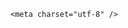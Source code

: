 <!DOCTYPE html>
<html lang="zh-CN">

<head>
    
<title>江西一救护车携带ECMO和医护跨省转运病患收2.8万元，这个收费合理吗？该如何支持医护快速合规抢救生命？_腾讯新闻</title>
<meta name="keywords" content="救护车,ecmo,江西,120急救中心,急救,生命,医院,病人">
<meta name="description" content="近日，江西救护车跨省转运病患收费2.8万引发争议。据媒体报道，江西新余的唐先生的孩子在江西省儿童医院接受治疗，孩子病情严重，医生建议转院治疗，唐先生提出去上海并让主治医生叫救护车，后来救护车开了800公里将孩子送到上海，司机收费2.8万。唐先生将转运费转到司机个人账户，事后质疑无费用明细及发票并向江西卫健部...">
<meta name="author" content="腾讯网">
<meta name="copyright" content="Copyright 1998 - 2025 Tencent. All Rights Reserved">
<meta property="og:type" content="news" />

<meta property="og:title" content="江西一救护车携带ECMO和医护跨省转运病患收2.8万元，这个收费合理吗？该如何支持医护快速合规抢救生命？_腾讯新闻" />
<meta property="og:description" content="近日，江西救护车跨省转运病患收费2.8万引发争议。据媒体报道，江西新余的唐先生的孩子在江西省儿童医院接受治疗，孩子病情严重，医生建议转院治疗，唐先生提出去上海并让主治医生叫救护车，后来救护车开了800公里将孩子送到上海，司机收费2.8万。唐先生将转运费转到司机个人账户，事后质疑无费用明细及发票并向江西卫健部..." />
<meta property="og:url" content="https://news.qq.com/rain/a/20250623Q04ELF00" />
<meta property="og:image" content="https://inews.gtimg.com/news_ls/OIr6zCCZ8-c6JFtNZq8NgbthSPTOQDAva7X9FDMv8Zv98AA_640330/0" />
<meta property="article:author" content="" />
<meta property="article:published_time" content="2025-06-23 17:42:31" />
<meta property="category" content="" />

    <meta charset="utf-8" />
<meta http-equiv="X-UA-Compatible" content="IE=Edge" />
<meta name="viewport" content="width=device-width, initial-scale=1, shrink-to-fit=no" />
<link rel="dns-prefetch" href="mat1.gtimg.com">
<link rel="dns-prefetch" href="i.news.qq.com">
<link rel="dns-prefetch" href="inews.gtimg.com">
<link rel="shortcut icon" href="https://mat1.gtimg.com/qqcdn/qqindex2021/favicon.ico">
<script nomodule="true" src="https://mat1.gtimg.com/qqcdn/qqindex2021/common-static/20240515201444/core3-37-1.min.js"></script>
<script>
  try {
    if (!window.IntersectionObserver) {
      var observerScript = document.createElement('script');
      observerScript.src = "https://mat1.gtimg.com/qqcdn/qqindex2021/common-static/20241024141058/intersection-observer-polyfill.js";
      document.head.appendChild(observerScript);
    }
  } catch (error) {}
</script>

<script>
  try {
    if (!Element.prototype.scrollTo) {
      var scrollScript = document.createElement('script');
      scrollScript.src = "https://mat1.gtimg.com/qqcdn/qqindex2021/common-static/20241025153001/scroll-behavior-polyfill.js";
      document.head.appendChild(scrollScript);
    }
  } catch (error) {}
</script>
<script>
  try {
    if ('scrollRestoration' in window.history) {
      window.history.scrollRestoration = 'manual';
    }
    window.isPcClient = Boolean(window.electron) && (
      window.navigator.userAgent.indexOf('pc-client') > 0 ||
      window.navigator.userAgent.indexOf('TencentNews') > 0
    );
  } catch {}
</script>
<script>
  try {
    if (window.isPcClient) {
      var bodyStyle = document.createElement('style');
      bodyStyle.innerText = 'body{ zoom: 0.95 }';
      document.head.appendChild(bodyStyle);
    }
  } catch {}
</script>
<script>
  window.DATA = {"surl":"https://view.inews.qq.com/a/20250623Q04ELF00","time":"2025-06-23 12:18:33","emojiRelatedSwitch":1,"enableDiffusion":1,"extra_property":{"FeedbackDetailDisableInsert":0,"zanSkinType":""},"question_id":"","relate_extend_infos":{"imgURL":"https://inews.gtimg.com/news_ls/OEzeMPsIMnxSDSlY7Q9nLrPxEFuPzF94M73BFM6JQbGf0AA_640330/0","imgURLSmall":"https://inews.gtimg.com/news_ls/OEzeMPsIMnxSDSlY7Q9nLrPxEFuPzF94M73BFM6JQbGf0AA_150120/0","longTitle":"救护车800公里收2.8万被停运，有网友给联系救护车的医院送锦旗","title":"救护车800公里收2.8万被停运，有网友给联系救护车的医院送锦旗","url":"http://view.inews.qq.com/a/20250623A0471100","abstract":"近日，江西救护车跨省转运病患收费2.8万引发争议。据媒体报道，江西新余的唐先生的孩子在江西省儿童医院接受治疗，孩子病情严重，医生建议转院治疗，唐先生提出去上海并让主治医生叫救护车，后来救护车开了800公里将孩子送到上海，司机收费2.8万。唐先生将转运费转到司机个人账户，事后质疑无费用明细及发票并向江西卫健部...","id":"20250623A0471100"},"self_declare":{"declare":"个人观点，仅供参考"},"adInfo":{"openAdsPhotos":1,"openAdsText":1,"openRelatedNewsAd":1,"openAds":1,"openAdsComment":1},"content":null,"news_app_recommend_status":4,"already_answer":false,"shareDesc":"腾讯新闻","url":"https://view.inews.qq.com/a/20250623Q04ELF00","article_category":"229","card":{"icon":"https://inews.gtimg.com/om_ls/OPBO91JgEbYG-O62jC2hCRA_yoydsA8oEANb87pxgNxKgAA_200200/0","msgEntry":1,"desc":"腾讯新闻问答课代表，结合当下热点新闻和网友热议，发现好问题，期待好回答。","vip_type_new":"30012","cpLevel":2,"vip_type":"30012","vip_place":"left","chlname":"问答课代表","uin":"ecbe89d289b6198c7996f16538ebc224f9","update_frequency":"1970-01-01 08:00:00","vip_desc":"腾讯新闻问答课代表官方账号","vip_icon_night":"http://inews.gtimg.com/newsapp_ls/0/14876052067/0","vip_icon":"http://inews.gtimg.com/newsapp_ls/0/14876051701/0","suid":"8QMc339d5IQeuTzY5QN3","liveInfo":{},"chlid":"22983986"},"categoryrray":{"sub_category_id":"529","category_id":"229"},"copyright_wording_share":"免责声明","id":"20250623Q04ELF00","news_update_time":1750673430,"all_long_pic":1,"content_words_num":48,"iNewsRecommendLevel":1,"is_deleted":0,"likeInfo":0,"questionInfo":{"title":"江西一救护车携带ECMO和医护跨省转运病患收2.8万元，这个收费合理吗？该如何支持医护快速合规抢救生命？","url":"http://view.inews.qq.com/a/20250623Q04ELF00","abstract":"","id":"20250623Q04ELF00","longtitle":"江西一救护车携带ECMO和医护跨省转运病患收2.8万元，这个收费合理吗？该如何支持医护快速合规抢救生命？","question_short_title":"江西一救护车携带ECMO和医护跨省转运病患收2.8万元，这个收费合理吗？该如何支持医护快速合规抢救生命？","relate_extend_infos":[{"title":"救护车800公里收2.8万被停运，有网友给联系救护车的医院送锦旗","url":"https://view.inews.qq.com/a/20250623A0471100","abstract":"近日，江西救护车跨省转运病患收费2.8万引发争议。据媒体报道，江西新余的唐先生的孩子在江西省儿童医院接受治疗，孩子病情严重，医生建议转院治疗，唐先生提出去上海并让主治医生叫救护车，后来救护车开了800公里将孩子送到上海，司机收费2.8万。唐先生将转运费转到司机个人账户，事后质疑无费用明细及发票并向江西卫健部...","articletype":"0","id":"20250623A0471100","longtitle":"救护车800公里收2.8万被停运，有网友给联系救护车的医院送锦旗","picShowType":"90092","thumbnails_qqnews":["https://inews.gtimg.com/news_ls/OEzeMPsIMnxSDSlY7Q9nLrPxEFuPzF94M73BFM6JQbGf0AA_294195/0"]}],"thumbnails_qqnews":["https://inews.gtimg.com/om_ls/OqPl9ojOlKSRjpkadAQrUdiTdlaIoIyMWu796dxFLQDu0AA_294195/0"]},"final_declare":["个人观点，仅供参考"],"isSensitive":0,"FadCid":"","abstract":"","attribute":{},"detail_entry":{"is_orignal":1,"orignal_entry":1},"disableDeclare":1,"emojiSwitch":1,"safe_cntl":{"close_relate_thing":0,"close_all_ad":0,"close_all_emoticon_comment":0,"close_all_rel":0,"close_global_news_sis":0,"close_all_favorite":0,"close_comment_dislike":0,"close_share_pull":0,"emoticon_comment_mode":0},"commentid":"","copyright_share":"本文来自腾讯新闻客户端创作者，不代表腾讯新闻的观点和立场。","intro":"","remarks":"","shareImg":"https://inews.gtimg.com/om_ls/OqPl9ojOlKSRjpkadAQrUdiTdlaIoIyMWu796dxFLQDu0AA_870492/0","answer_num":2,"atype":232,"ret":0,"title":"江西一救护车携带ECMO和医护跨省转运病患收2.8万元，这个收费合理吗？该如何支持医护快速合规抢救生命？","ai_switch":true,"channelEntryJumpType":1,"closeCommentBanner":0,"forbidCommentUpDown":0,"cms_id":"20250623Q04ELF00","articleId":"20250623Q05E1M00","article_type":232,"tags":"","desc":"近日，江西救护车跨省转运病患收费2.8万引发争议。据媒体报道，江西新余的唐先生的孩子在江西省儿童医院接受治疗，孩子病情严重，医生建议转院治疗，唐先生提出去上海并让主治医生叫救护车，后来救护车开了800公里将孩子送到上海，司机收费2.8万。唐先生将转运费转到司机个人账户，事后质疑无费用明细及发票并向江西卫健部...","videoArr":[]};
</script>
<script>
  window.channelInfo = {"channelConfig":{"channelNav":[{"_auto_id":"1","active_alien_img":"","alien_img":"","channel_id":"news_news_home","is_local":"0","link":"https://www.qq.com","name_cn":"首页","name_en":"home"},{"_auto_id":"2","active_alien_img":"","alien_img":"","channel_id":"news_news_top","is_local":"0","link":"","name_cn":"要闻","name_en":"news"},{"_auto_id":"4","active_alien_img":"","alien_img":"","channel_id":"news_news_bj","is_local":"1","link":"","name_cn":"北京","name_en":"bj"},{"_auto_id":"5","active_alien_img":"","alien_img":"","channel_id":"news_news_tech","is_local":"0","link":"","name_cn":"科技","name_en":"tech"},{"_auto_id":"6","active_alien_img":"","alien_img":"","channel_id":"news_news_edu","is_local":"0","link":"","name_cn":"教育","name_en":"edu"},{"_auto_id":"7","active_alien_img":"https://inews.gtimg.com/newsapp_bt/0/06091154503_335/0","alien_img":"https://inews.gtimg.com/newsapp_bt/0/06091154503_335/0","channel_id":"news_news_download","is_local":"0","link":"https://news.qq.com/mobile/","name_cn":"电脑版","name_en":"https://news.qq.com/mobile/"},{"_auto_id":"8","active_alien_img":"","alien_img":"","channel_id":"tv","is_local":"0","link":"https://v.qq.com/channel/tv/?ptag=qqnews","name_cn":"电视剧","name_en":"tv"},{"_auto_id":"9","active_alien_img":"","alien_img":"","channel_id":"news_news_finance","is_local":"0","link":"","name_cn":"财经","name_en":"finance"},{"_auto_id":"10","active_alien_img":"","alien_img":"","channel_id":"news_news_qa","is_local":"0","link":"","name_cn":"热问","name_en":"qa"},{"_auto_id":"11","active_alien_img":"","alien_img":"","channel_id":"news_news_ent","is_local":"0","link":"","name_cn":"娱乐","name_en":"ent"},{"_auto_id":"13","active_alien_img":"","alien_img":"","channel_id":"variety","is_local":"0","link":"https://v.qq.com/channel/variety/?ptag=qqnews","name_cn":"综艺","name_en":"variety"},{"_auto_id":"14","active_alien_img":"","alien_img":"","channel_id":"news_news_sports","is_local":"0","link":"","name_cn":"体育","name_en":"sports"},{"_auto_id":"15","active_alien_img":"","alien_img":"","channel_id":"news_news_nba","is_local":"0","link":"","name_cn":"NBA","name_en":"nba"},{"_auto_id":"16","active_alien_img":"","alien_img":"","channel_id":"news_news_world","is_local":"0","link":"","name_cn":"国际","name_en":"world"},{"_auto_id":"17","active_alien_img":"","alien_img":"","channel_id":"news_news_mil","is_local":"0","link":"","name_cn":"军事","name_en":"milite"},{"_auto_id":"18","active_alien_img":"","alien_img":"","channel_id":"news_news_auto","is_local":"0","link":"","name_cn":"汽车","name_en":"auto"},{"_auto_id":"19","active_alien_img":"","alien_img":"","channel_id":"news_news_house","is_local":"0","link":"","name_cn":"房产","name_en":"house"},{"_auto_id":"20","active_alien_img":"","alien_img":"","channel_id":"news_news_antip","is_local":"0","link":"","name_cn":"健康","name_en":"health"},{"_auto_id":"21","active_alien_img":"","alien_img":"","channel_id":"news_news_video","is_local":"0","link":"","name_cn":"视频","name_en":"video"},{"_auto_id":"22","active_alien_img":"","alien_img":"","channel_id":"news_news_game","is_local":"0","link":"","name_cn":"游戏","name_en":"games"},{"_auto_id":"24","active_alien_img":"","alien_img":"","channel_id":"news_news_nchupin","is_local":"0","link":"","name_cn":"眼界","name_en":"chupin"},{"_auto_id":"25","active_alien_img":"","alien_img":"","channel_id":"news_news_football","is_local":"0","link":"","name_cn":"足球","name_en":"football"},{"_auto_id":"26","active_alien_img":"","alien_img":"","channel_id":"news_news_kepu","is_local":"0","link":"","name_cn":"科学","name_en":"kepu"},{"_auto_id":"28","active_alien_img":"","alien_img":"","channel_id":"news_news_digi","is_local":"0","link":"","name_cn":"数码","name_en":"digi"},{"_auto_id":"31","active_alien_img":"","alien_img":"","channel_id":"ymzx","is_local":"0","link":"https://gamer.qq.com/v2/cloudgame/game/96897?ichannel=txxwpc0Ftxxwpc1","name_cn":"元梦之星","name_en":"news_news_ymzx"},{"_auto_id":"32","active_alien_img":"","alien_img":"","channel_id":"movie","is_local":"0","link":"https://v.qq.com/channel/movie/?ptag=qqnews","name_cn":"电影","name_en":"movie"},{"_auto_id":"34","active_alien_img":"","alien_img":"","channel_id":"news_news_esport","is_local":"0","link":"","name_cn":"电竞","name_en":"esport"},{"_auto_id":"35","active_alien_img":"","alien_img":"","channel_id":"news_news_history","is_local":"0","link":"","name_cn":"历史","name_en":"history"},{"_auto_id":"36","active_alien_img":"","alien_img":"","channel_id":"news_news_baby","is_local":"0","link":"","name_cn":"育儿","name_en":"baby"},{"_auto_id":"37","active_alien_img":"","alien_img":"","channel_id":"hbjy","is_local":"0","link":"https://gp.qq.com/act/a20250421mnqlx/news.shtml","name_cn":"和平精英","name_en":"news_news_hbjy"},{"_auto_id":"38","active_alien_img":"","alien_img":"","channel_id":"cloud_gamer","is_local":"0","link":"https://gamer.qq.com/?ichannel=txxwpc0Ftxxwpc1","name_cn":"云游戏","name_en":"cloud_gamer"},{"_auto_id":"39","active_alien_img":"","alien_img":"","channel_id":"news_news_lic","is_local":"0","link":"","name_cn":"理财","name_en":"finance_licai"},{"_auto_id":"40","active_alien_img":"","alien_img":"","channel_id":"news_news_istock","is_local":"0","link":"","name_cn":"股票","name_en":"finance_stock"},{"_auto_id":"41","active_alien_img":"","alien_img":"","channel_id":"ren_min_shi_pin","is_local":"0","link":"https://news.qq.com/omn/author/8QMd3Hld74cbujbY?tab=om_video","name_cn":"人民视频","name_en":"ren_min_shi_pin"},{"_auto_id":"42","active_alien_img":"","alien_img":"","channel_id":"news_news_weather","is_local":"0","link":"https://tianqi.qq.com/index.htm","name_cn":"天气","name_en":"weather"}]}};
</script>
<script>
  window.articleConfig = {"rightConfig":[{"_auto_id":"1","category_key":"default","modules":"{\"moduleList\":[{\"title\":\"精选视频\",\"id\":\"video_album\",\"videoType\":\"tag\",\"videoId\":\"aUepxrtchGM=\"},{\"title\":\"下载条\",\"id\":\"download_banner\",\"isSticky\":1},{\"title\":\"热点榜\",\"id\":\"hot_rank_list\",\"isSticky\":1},{\"title\":\"广告推广\",\"id\":\"ssp_ad_module\",\"category\":\"ad_ssp\",\"loid\":\"109\",\"isSticky\":1}]}"}],"tonglanAdConfig":[],"bottomConfig":[],"videoAdConfig":[],"rightGameConfig":[]};
</script>
<script src="https://mat1.gtimg.com/www/js/emonitor/custom_ed041a23.js" charset="utf-8"></script>
<script>
  try {
    function ignoreBrowsers() {
      var userAgent = window.navigator.userAgent || '';
      return [
        /(googlebot|bingbot|yandex|twitterbot|facebookexternalhit|rogerbot|linkedinbot|embedly|quora link preview|showyoubot|outbrain|pinterest\/0\.|pinterestbot|slackbot|vkShare|W3C_Validator|whatsapp|petalbot|applebot|mpcrawler|spider)/i,
      ].some(function(element) {
        return element.test(userAgent);
      });
    }
    function ignoreErrors(errDesc) {
      if (!errDesc) {
        return false;
      }
      return [
        "chrome-extension",
      ].some(function (element) {
        return errDesc.indexOf(element) > -1;
      });
    }
    window.emonitorIns = emonitor.create({
      name: 'newsqq_quesionArticle',
      atta: {
        name: 'newsqq',
      },
      mode: '007',
      cdn: {
        sampling: 0.01,
      },
      onBeforeSend: function(data) {
        try {
          if (ignoreBrowsers()) {
            return false;
          }
          var emonitorCgiHost = data.source.cgihost;
          var emonitorHttpCode = String(data.source.httpcode);
          if (  emonitorHttpCode === '0' && (emonitorCgiHost === 'op.ssp.qq.com' || emonitorCgiHost === 'news.ssp.qq.com' )) {
            return false;
          }
          if (data.type === 'cgi' && ['i.news.qq.com', 'otheve.beacon.qq.com', 'op.ssp.qq.com', 'n.ssp.qq.com', 'news.ssp.qq.com', 'vm.gtimg.cn', 'r.inews.qq.com', 'dev.inews.qq.com'].indexOf(emonitorCgiHost) < 0) {
            return false;
          }

          if ((data.type === 'console' || data.type === 'jserror') && ignoreErrors(data.source.err_desc || data.source.err_msg)) {
            return false;
          }
        } catch (err) {
          console.warn(err);
        }
      },
      onMaxTimeOut: function(defaultConfig) {
        var rootDOM = document.getElementById('root');
        if (rootDOM && rootDOM.childNodes && rootDOM.childNodes.length === 0) {
          emonitorIns.config({
            baseUrl: defaultConfig.pecker.error,
          }).send({
            err_type: 'whitescreen',
          });
        }
      }
    });
  } catch (err) {
    console.warn(err);
  }
</script>
<link href="https://mat1.gtimg.com/qqcdn/qqindex2021/common-static/hel/qqnews-pc-dc_20250621073852/static/css/qa.css" rel="stylesheet">

<script>window.__HEL_PRESET_META__={"qqnews-pc-components":{"app":{"id":1366,"name":"qqnews-pc-components","app_group_name":"qqnews-pc-components","proj_ver":{"map":{},"utime":0},"online_version":"qqnews-pc-components_20250618033817","build_version":"qqnews-pc-components_20250621073802","update_at":"2025-06-21T11:38:52.000Z","desc":"set by [init], from container [formal.pc.dc.tj101028] worker [0]"},"version":{"sub_app_name":"qqnews-pc-components","sub_app_version":"qqnews-pc-components_20250621073802","src_map":{"webDirPath":"https://mat1.gtimg.com/qqcdn/qqindex2021/common-static/hel/qqnews-pc-components_20250621073802","htmlIndexSrc":"https://mat1.gtimg.com/qqcdn/qqindex2021/common-static/hel/qqnews-pc-components_20250621073802/index.html","extractMode":"all","iframeSrc":"","chunkCssSrcList":["https://mat1.gtimg.com/qqcdn/qqindex2021/common-static/hel/qqnews-pc-components_20250621073802/static/css/index.css"],"chunkJsSrcList":["https://mat1.gtimg.com/qqcdn/qqindex2021/common-static/hel/qqnews-pc-components_20250621073802/static/js/index.js"],"staticCssSrcList":[],"staticJsSrcList":["https://mat1.gtimg.com/qqcdn/qqindex2021/static/20231212123233/react.production.min.js","https://mat1.gtimg.com/qqcdn/qqindex2021/static/20231212123233/react-dom.production.min.js","https://mat1.gtimg.com/qqcdn/qqindex2021/common-static/hel/hel-base-v16.js"],"relativeCssSrcList":[],"relativeJsSrcList":[],"privCssSrcList":[],"srvModSrcList":[],"srvModSrcIndex":"","headAssetList":[{"tag":"staticScript","append":false,"attrs":{"src":"https://mat1.gtimg.com/qqcdn/qqindex2021/static/20231212123233/react.production.min.js"}},{"tag":"staticScript","append":false,"attrs":{"src":"https://mat1.gtimg.com/qqcdn/qqindex2021/static/20231212123233/react-dom.production.min.js"}},{"tag":"staticScript","append":false,"attrs":{"src":"https://mat1.gtimg.com/qqcdn/qqindex2021/common-static/hel/hel-base-v16.js"}},{"tag":"script","append":true,"attrs":{"src":"https://mat1.gtimg.com/qqcdn/qqindex2021/common-static/hel/qqnews-pc-components_20250621073802/static/js/index.js","defer":""}},{"tag":"link","append":true,"attrs":{"href":"https://mat1.gtimg.com/qqcdn/qqindex2021/common-static/hel/qqnews-pc-components_20250621073802/static/css/index.css","rel":"stylesheet"}}],"bodyAssetList":[]},"update_at":"2025-06-21T11:38:52.000Z","create_at":"2025-06-21T11:38:52.000Z","_worker_id":"0","_is_backup":true}}}</script>
<script>window.__VIEW_PATH__="question.ejs";</script>
</head>

<body id="dc-question-body">
  <div id="root"></div>
    <iframe style="display: none;" src="https://i.news.qq.com/web_backend/getWebPacUid"></iframe>
<script src="https://mat1.gtimg.com/qqcdn/qqindex2021/common-static/20240805160928/react.production.min.js"></script>
<script src="https://mat1.gtimg.com/qqcdn/qqindex2021/common-static/20240805160928/react-dom.production.min.js"></script>
<script src="https://mat1.gtimg.com/qqcdn/qqindex2021/common-static/20241018171503/universal-report.min.js"></script>
<script defer type="text/javascript" src="https://mat1.gtimg.com/qqcdn/qqindex2021/libs/barrier/aria.js?appid=9327b8b06379d9d1728bbfbe2025ef9c" charset="utf-8"></script>
<script defer src="https://t.captcha.qq.com/TCaptcha.js"></script>
<script>document.cookie="hel_err=;path=/;";</script>
<script src="https://mat1.gtimg.com/qqcdn/qqindex2021/common-static/hel/hel-base-v16.js"></script>
<script src="https://mat1.gtimg.com/qqcdn/qqindex2021/common-static/hel/qqnews-pc-hel-entry_20250117174052/static/js/index.js"></script>
<link rel="preload" href="https://mat1.gtimg.com/qqcdn/qqindex2021/common-static/hel/qqnews-pc-dc_20250621073852/static/js/qa.js" as="script">
<link rel="preload" href="https://mat1.gtimg.com/qqcdn/qqindex2021/common-static/hel/qqnews-pc-components_20250621073802/static/js/index.js" as="script">
<script>window.loadProject("https://mat1.gtimg.com/qqcdn/qqindex2021/common-static/hel/qqnews-pc-dc_20250621073852/static/js/qa.js");</script>
<iframe id="videoFrame" style="display: none;" src="https://video.qq.com/cookie/sync_qqnews.html"></iframe>
</body>

</html>
